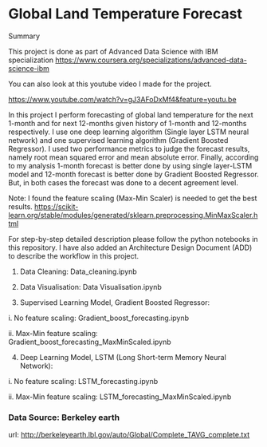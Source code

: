 # Global Land Temperature Forecast

Summary

This project is done as part of Advanced Data Science with IBM specialization https://www.coursera.org/specializations/advanced-data-science-ibm

You can also look at this youtube video I made for the project.

https://www.youtube.com/watch?v=gJ3AFoDxMf4&feature=youtu.be

In this project I perform forecasting of global land temperature for the next 1-month and for next 12-months given history of 1-month and 12-months respectively. I use one deep learning algorithm (Single layer LSTM neural network) and one supervised learning algorithm (Gradient Boosted Regressor). I used two performance metrics to judge the forecast results, namely root mean squared error and mean absolute error. Finally, according to my analysis 1-month forecast is better done by using single layer-LSTM model and 12-month forecast is better done by Gradient Boosted Regressor. But, in both cases the forecast was done to a decent agreement level.

Note: I found the feature scaling (Max-Min Scaler) is needed to get the best results.
https://scikit-learn.org/stable/modules/generated/sklearn.preprocessing.MinMaxScaler.html 

For step-by-step detailed description please follow the python notebooks in this repository. I have also added an Architecture Design Document (ADD) to describe the workflow in this project.

1. Data Cleaning: Data_cleaning.ipynb

2. Data Visualisation: Data Visualisation.ipynb

3. Supervised Learning Model, Gradient Boosted Regressor: 

i. No feature scaling: Gradient_boost_forecasting.ipynb

ii. Max-Min feature scaling: Gradient_boost_forecasting_MaxMinScaled.ipynb

4. Deep Learning Model, LSTM (Long Short-term Memory Neural Network): 

i. No feature scaling: LSTM_forecasting.ipynb

ii. Max-Min feature scaling: LSTM_forecasting_MaxMinScaled.ipynb

### Data Source: Berkeley earth 
url: http://berkeleyearth.lbl.gov/auto/Global/Complete_TAVG_complete.txt
